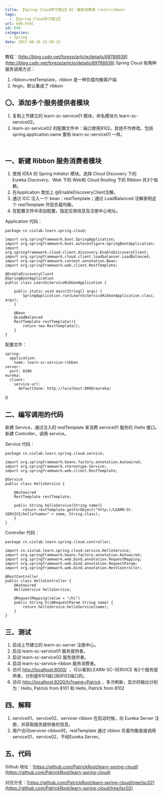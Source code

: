 ```yaml
---
title: 【Spring Cloud学习笔记】02：服务消费者（rest+ribbon）
tags:
  - 【Spring Cloud学习笔记】
url: 698.html
id: 698
categories:
  - Spring
date: 2017-06-26 22:30:13
---
```


教程：[http://blog.csdn.net/forezp/article/details/69788938](http://blog.csdn.net/forezp/article/details/69788938) Spring Cloud 有两种服务调用方式：

1.  ribbon+restTemplate，ribbon 是一种负载均衡客户端
2.  feign，默认集成了 ribbon

〇、添加多个服务提供者模块
-------------

1.  复制上节建立的 learn-sc-service01 模块，命名模块为 learn-sc-service02。
2.  learn-sc-service02 的配置文件中：端口使用8102。其他不作修改。包括 spring.application.name 要和 learn-sc-service01 一样。

 

一、新建 Ribbon 服务消费者模块
-------------------

1.  使用 IDEA 的 Spring Initializr 模块。选择 Cloud Discovery 下的 Eureka Discovery、Web 下的 Web和 Cloud Routing 下的 Ribbon 共3个依赖。
2.  在Application 类加上 @EnableDiscoveryClient注解。
3.  通过 IOC 注入一个 bean：restTemplate；通过 LoadBalanced 注解表明这个 restTemplate 开启负载均衡。
4.  在配置文件中添加配置，指定应用信息及注册中心地址。

Application 代码：

    package cn.sixlab.learn.spring.cloud;
    
    import org.springframework.boot.SpringApplication;
    import org.springframework.boot.autoconfigure.SpringBootApplication;
    import org.springframework.cloud.client.discovery.EnableDiscoveryClient;
    import org.springframework.cloud.client.loadbalancer.LoadBalanced;
    import org.springframework.context.annotation.Bean;
    import org.springframework.web.client.RestTemplate;
    
    @EnableDiscoveryClient
    @SpringBootApplication
    public class LearnScServiceRibbonApplication {
        
        public static void main(String[] args) {
            SpringApplication.run(LearnScServiceRibbonApplication.class, args);
        }
        
        @Bean
        @LoadBalanced
        RestTemplate restTemplate(){
            return new RestTemplate();
        }
    }

配置文件：

    spring:
      application:
        name: learn-sc-service-ribbon
    server:
      port: 8200
    eureka:
      client:
        service-url:
          defaultZone: http://localhost:8000/eureka/

0

二、编写调用的代码
---------

新建 Service，通过注入的 restTemplate 来消费 service01 服务的 /hello 接口。新建 Controller，调用 service。

Service 代码：

    package cn.sixlab.learn.spring.cloud.service;
    
    import org.springframework.beans.factory.annotation.Autowired;
    import org.springframework.stereotype.Service;
    import org.springframework.web.client.RestTemplate;
    
    @Service
    public class HelloService {
        
        @Autowired
        RestTemplate restTemplate;
        
        public String helloService(String name){
            return restTemplate.getForObject("http://LEARN-SC-SERVICE/hello?name=" + name, String.class);
        }
    }

Controller 代码：

    package cn.sixlab.learn.spring.cloud.controller;
    
    import cn.sixlab.learn.spring.cloud.service.HelloService;
    import org.springframework.beans.factory.annotation.Autowired;
    import org.springframework.web.bind.annotation.RequestMapping;
    import org.springframework.web.bind.annotation.RequestParam;
    import org.springframework.web.bind.annotation.RestController;
    
    @RestController
    public class HelloController {
        @Autowired
        HelloService helloService;
        
        @RequestMapping(value = "/hi")
        public String hi(@RequestParam String name) {
            return helloService.helloService(name);
        }
    }

三、测试
----

1.  启动上节建立的 learn-sc-server 注册中心。
2.  启动 learn-sc-service01 服务提供者。
3.  启动 learn-sc-service02 服务提供者。
4.  启动 learn-sc-service-ribbon 服务消费者。
5.  访问 [http://localhost:8000/](http://localhost:8000/)  ，可以看到LEARN-SC-SERVICE 有2个服务提供者，分别是8101端口和8102端口的。
6.  访问 [http://localhost:8200/hi?name=Patrick](http://localhost:8200/hi?name=Patrick) ，多次刷新，显示的输出分别为：Hello, Patrick from 8101 和 Hello, Patrick from 8102

四、解释
----

1.  service01、service02、servicer-ribbon 在启动时候，向 Eureka Server 注册，并获取服务提供者的信息。
2.  用户访问servicer-ribbon时，restTemplate 通过 ribbon 负载均衡直接调用 service01、service02，不经Eureka Server。

五、代码
----

Github 地址：[https://github.com/PatrickRoot/learn-spring-cloud](https://github.com/PatrickRoot/learn-spring-cloud)

对应分支：[https://github.com/PatrickRoot/learn-spring-cloud/tree/lsc02](https://github.com/PatrickRoot/learn-spring-cloud/tree/lsc02)